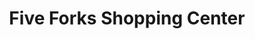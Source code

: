 ---
title: "Five Forks Shopping Center"
url: /williamsburg/five-forks-shopping-center/
shop: Einkaufszentrum
---
